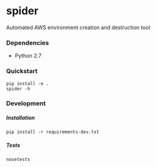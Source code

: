 # spider
Automated AWS environment creation and destruction tool

### Dependencies
- Python 2.7

### Quickstart
```
pip install -e .
spider -h
```

### Development
##### Installation
```
pip install -r requirements-dev.txt
```
##### Tests
```
nosetests
```
